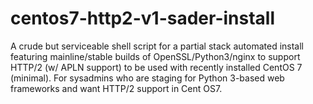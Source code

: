 # centos7-http2-v1-sader-install
A crude but serviceable shell script for a partial stack automated install featuring mainline/stable builds of OpenSSL/Python3/nginx to support HTTP/2 (w/ APLN support) to be used with recently installed CentOS 7 (minimal). For sysadmins who are staging for Python 3-based web frameworks and want HTTP/2 support in Cent OS7.
